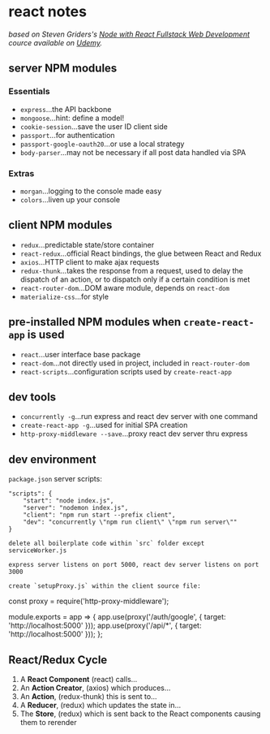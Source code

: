 # react notes

*based on Steven Griders's [Node with React Fullstack Web Development](www.udemy.com/node-with-react-fullstack-web-development) cource available on [Udemy](www.udemy.com).*

## server NPM modules

### Essentials
- `express`...the API backbone
- `mongoose`...hint: define a model!
- `cookie-session`...save the user ID client side
- `passport`...for authentication
- `passport-google-oauth20`...or use a local strategy
- `body-parser`...may not be necessary if all post data handled via SPA

### Extras
- `morgan`...logging to the console made easy
- `colors`...liven up your console

## client NPM modules
- `redux`...predictable state/store container
- `react-redux`...official React bindings, the glue between React and Redux
- `axios`...HTTP client to make ajax requests
- `redux-thunk`...takes the response from a request, used to delay the dispatch of an action, or to dispatch only if a certain condition is met
- `react-router-dom`...DOM aware module, depends on `react-dom`
- `materialize-css`...for style

## pre-installed NPM modules when `create-react-app` is used
- `react`...user interface base package
- `react-dom`...not directly used in project, included in `react-router-dom`
- `react-scripts`...configuration scripts used by `create-react-app`

## dev tools
- `concurrently -g`...run express and react dev server with one command
- `create-react-app -g`...used for initial SPA creation
- `http-proxy-middleware --save`...proxy react dev server thru express

## dev environment

`package.json` server scripts:
```
"scripts": {
    "start": "node index.js",
    "server": "nodemon index.js",
    "client": "npm run start --prefix client",
    "dev": "concurrently \"npm run client\" \"npm run server\""
}

delete all boilerplate code within `src` folder except serviceWorker.js

express server listens on port 5000, react dev server listens on port 3000

create `setupProxy.js` within the client source file:
```
const proxy = require('http-proxy-middleware');

module.exports = app => {
  app.use(proxy('/auth/google', { target: 'http://localhost:5000' }));
  app.use(proxy('/api/*', { target: 'http://localhost:5000' }));
};

## React/Redux Cycle

1. A **React Component** (react) calls...
2. An **Action Creator**, (axios) which produces...
3. An **Action**, (redux-thunk) this is sent to...
4. A **Reducer**, (redux) which updates the state in...
5. The **Store**, (redux) which is sent back to the React components causing them to rerender


